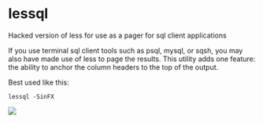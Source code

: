 # lessql
Hacked version of less for use as a pager for sql client applications

If you use terminal sql client tools such as psql, mysql, or sqsh, you may also have made use of less to page the results. This utility adds one feature: the ability to anchor the column headers to the top of the output.

Best used like this:

```
lessql -SinFX
```
![](https://github.com/muhmud/lessql/master/src/lessql.gif)
